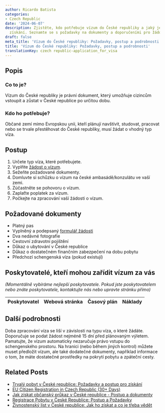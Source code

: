 ```yaml
---
author: Ricardo Batista
categories:
- Czech Republic
date: '2024-06-07'
description: Zjistěte, kdo potřebuje vízum do České republiky a jaký je postup pro
  získání. Seznamte se s požadavky na dokumenty a doporučeními pro žádost o vízum.
draft: false
meta_title: 'Vízum do České republiky: Požadavky, postup a podrobnosti'
title: 'Vízum do České republiky: Požadavky, postup a podrobnosti'
translationKey: czech republic-application_for_visa
---
```

  

## Popis
### Co to je?
Vízum do České republiky je právní dokument, který umožňuje cizincům vstoupit a zůstat v České republice po určitou dobu.
### Kdo ho potřebuje?
Občané zemí mimo Evropskou unii, kteří plánují navštívit, studovat, pracovat nebo se trvale přestěhovat do České republiky, musí žádat o vhodný typ víza.

## Postup
1. Určete typ víza, které potřebujete.
2. Vyplňte [žádost o vízum](https://www.mzv.cz/jnp/en/information_for_aliens/general_visa_information/long_stay_visa/index.html).
3. Sežeňte požadované dokumenty.
4. Domluvte si schůzku o vízum na české ambasádě/konzulátu ve vaší zemi.
5. Zúčastněte se pohovoru o vízum.
6. Zaplaťte poplatek za vízum.
7. Počkejte na zpracování vaší žádosti o vízum.

## Požadované dokumenty
- Platný pas
- Vyplněný a podepsaný [formulář žádosti](https://www.mzv.cz/jnp/en/information_for_aliens/general_visa_information/long_stay_visa/index.html)
- Dva nedávné fotografie
- Cestovní zdravotní pojištění
- Důkaz o ubytování v České republice
- Důkaz o dostatečném finančním zabezpečení na dobu pobytu
- Předchozí schengenská víza (pokud existují)

## Poskytovatelé, kteří mohou zařídit vízum za vás
_(Momentálně vybíráme nejlepší poskytovatele. Pokud jste poskytovatelem nebo znáte poskytovatele, kontaktujte nás nebo upravte stránku přímo)_

| Poskytovatel    |     Webová stránka  |     Časový plán   |      Náklady    |
| :-------------: | :-------------: |  :-------------: | :-------------: |


## Další podrobnosti
Doba zpracování víza se liší v závislosti na typu víza, o které žádáte. Doporučuje se podat žádost nejméně 15 dní před plánovaným výletem.
Pamatujte, že vízum automaticky nezaručuje právo vstupu do schengenského prostoru. Na hranici (nebo během jiných kontrol) můžete muset předložit vízum, ale také dodatečné dokumenty, například informace o tom, že máte dostatečné prostředky na pokrytí pobytu a zpáteční cesty.
## Related Posts

- [Trvalý pobyt v České republice: Požadavky a postup pro získání](https://tramitit.com/cs/guides/czech-republic/zadost_o_povoleni_k_trvalemu_pobytu/)
- [EU Citizen Registration in Czech Republic (30+ Days)](https://tramitit.com/cs/guides/czech-republic/registrace_k_pobytu_obcanu_eu/)
- [Jak získat občanský průkaz v České republice - Postup a dokumenty](https://tramitit.com/cs/guides/czech-republic/zadost_o_vydani_obcanskeho_prukazu/)
- [Registrace Pobytu v České Republice: Postup a Požadavky](https://tramitit.com/cs/guides/czech-republic/registrace_k_pobytu_pro_cizince/)
- [Živnostenský list v České republice: Jak ho získat a co je třeba vědět](https://tramitit.com/cs/guides/czech-republic/registrace_zivnostenskeho_opravneni/)